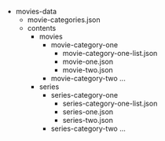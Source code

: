 + movies-data
    - movie-categories.json
    + contents
        + movies
            + movie-category-one
                - movie-category-one-list.json
                - movie-one.json
                - movie-two.json
            + movie-category-two
                ...
        + series
            + series-category-one
                - series-category-one-list.json
                - series-one.json
                - series-two.json
            + series-category-two
                ...
        <!-- + series
            + category-one
                - category-one-series-list.json
                + series-one
                    - seasons-list.js
                    + season-one
                        - episodes-list.json
                        - episode-one.json
                        - episode-two.json
                    + season-two
                        ...
                + series-two
                    ...
            + category-two
                ... -->
